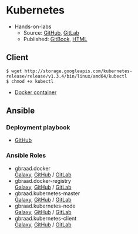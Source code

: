 Kubernetes
==========

  * Hands-on-labs
    * Source: [GitHub](https://github.com/gbraad/kubernetes-handsonlabs), [GitLab](https://gitlab.com/gbraad/kubernetes-handsonlabs)
    * Published: [GitBook](https://gbraad.gitbooks.io/kubernetes-handsonlabs/content/), [HTML](http://gbraad.gitlab.io/kubernetes-handsonlabs/)


Client
------

```
$ wget http://storage.googleapis.com/kubernetes-release/release/v1.3.4/bin/linux/amd64/kubectl
$ chmod +x kubectl
```

  * [Docker container](https://github.com/gbraad/docker-kubernetes-client)


Ansible
-------

### Deployment playbook

  * [GitHub](https://github.com/gbraad/ansible-playbook-kubernetes)


### Ansible Roles
  * gbraad.docker  
    [Galaxy](https://galaxy.ansible.com/gbraad/docker/), [GitHub](https://github.com/gbraad/ansible-role-docker) / [GitLab](https://gitlab.com/gbraad/ansible-role-docker)
  * gbraad.docker-registry  
    [Galaxy](https://galaxy.ansible.com/gbraad/docker-registry/), [GitHub](https://github.com/gbraad/ansible-role-docker-registry) / [GitLab](https://gitlab.com/gbraad/ansible-role-docker-registry)
  * gbraad.kubernetes-master  
    [Galaxy](https://galaxy.ansible.com/gbraad/kubernetes-master/), [GitHub](https://github.com/gbraad/ansible-role-kubernetes-master) / [GitLab](https://gitlab.com/gbraad/ansible-role-kubernetes-master)
  * gbraad.kubernetes-node  
    [Galaxy](https://galaxy.ansible.com/gbraad/kubernetes-node/), [GitHub](https://github.com/gbraad/ansible-role-kubernetes-node) / [GitLab](https://gitlab.com/gbraad/ansible-role-kubernetes-node)
  * gbraad.kubernetes-client  
    [Galaxy](https://galaxy.ansible.com/gbraad/kubernetes-client/), [GitHub](https://github.com/gbraad/ansible-role-kubernetes-client) / [GitLab](https://gitlab.com/gbraad/ansible-role-kubernetes-client)
